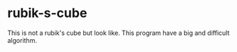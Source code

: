 # rubik-s-cube
This is not a rubik's cube but look like. This program have a big and difficult algorithm.
